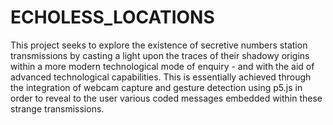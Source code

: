# ECHOLESS_LOCATIONS 
This project seeks to explore the existence of secretive numbers station transmissions by casting a light upon the traces
of their shadowy origins within a more modern technological mode of enquiry - and with the aid of advanced
technological capabilities. This is essentially achieved through the integration of webcam capture and gesture detection using p5.js in order to reveal to the user various coded messages embedded within these strange transmissions.
